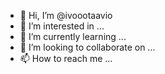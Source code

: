 - 👋 Hi, I’m @ivoootaavio
- 👀 I’m interested in ...
- 🌱 I’m currently learning ...
- 💞️ I’m looking to collaborate on ...
- 📫 How to reach me ...

<!---
ivoootaavio/ivoootaavio is a ✨ special ✨ repository because its `README.md` (this file) appears on your GitHub profile.
You can click the Preview link to take a look at your changes.
--->
